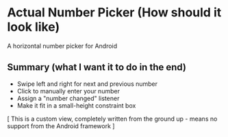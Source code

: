 # Actual Number Picker (How should it look like)

A horizontal number picker for Android

Summary (what I want it to do in the end)
-----------------------------------------
- Swipe left and right for next and previous number
- Click to manually enter your number
- Assign a "number changed" listener
- Make it fit in a small-height constraint box

[ This is a custom view, completely written from the ground up - means no support from the Android framework ]